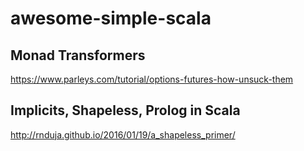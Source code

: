 # awesome-simple-scala

## Monad Transformers

https://www.parleys.com/tutorial/options-futures-how-unsuck-them


## Implicits, Shapeless, Prolog in Scala

http://rnduja.github.io/2016/01/19/a_shapeless_primer/

